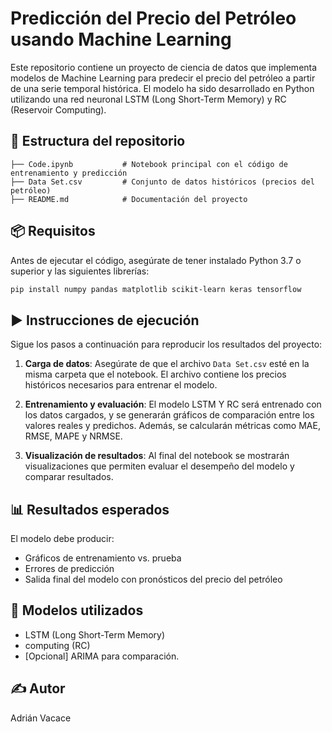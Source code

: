 
# Predicción del Precio del Petróleo usando Machine Learning

Este repositorio contiene un proyecto de ciencia de datos que implementa modelos de Machine Learning para predecir el precio del petróleo a partir de una serie temporal histórica. El modelo ha sido desarrollado en Python utilizando una red neuronal LSTM (Long Short-Term Memory) y RC (Reservoir Computing).

## 📁 Estructura del repositorio

```
├── Code.ipynb           # Notebook principal con el código de entrenamiento y predicción
├── Data Set.csv         # Conjunto de datos históricos (precios del petróleo)
├── README.md            # Documentación del proyecto
```

## 📦 Requisitos

Antes de ejecutar el código, asegúrate de tener instalado Python 3.7 o superior y las siguientes librerías:

```bash
pip install numpy pandas matplotlib scikit-learn keras tensorflow
```

## ▶️ Instrucciones de ejecución

Sigue los pasos a continuación para reproducir los resultados del proyecto:

1. **Carga de datos**:
   Asegúrate de que el archivo `Data Set.csv` esté en la misma carpeta que el notebook. El archivo contiene los precios históricos necesarios para entrenar el modelo.

2. **Entrenamiento y evaluación**:
   El modelo LSTM Y RC será entrenado con los datos cargados, y se generarán gráficos de comparación entre los valores reales y predichos. Además, se calcularán métricas como MAE, RMSE, MAPE y NRMSE.

3. **Visualización de resultados**:
   Al final del notebook se mostrarán visualizaciones que permiten evaluar el desempeño del modelo y comparar resultados.

## 📊 Resultados esperados

El modelo debe producir:
- Gráficos de entrenamiento vs. prueba
- Errores de predicción
- Salida final del modelo con pronósticos del precio del petróleo

## 🧠 Modelos utilizados

- LSTM (Long Short-Term Memory)
- computing (RC)
- [Opcional]  ARIMA para comparación.

## ✍️ Autor

Adrián Vacace  

